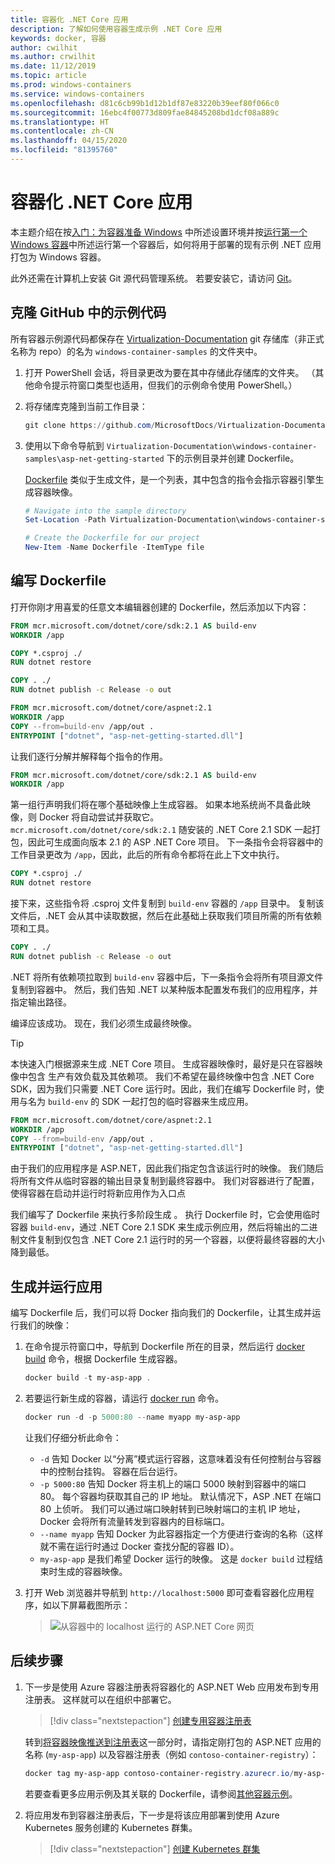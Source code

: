 ```yaml
---
title: 容器化 .NET Core 应用
description: 了解如何使用容器生成示例 .NET Core 应用
keywords: docker, 容器
author: cwilhit
ms.author: crwilhit
ms.date: 11/12/2019
ms.topic: article
ms.prod: windows-containers
ms.service: windows-containers
ms.openlocfilehash: d81c6cb99b1d12b1df87e83220b39eef80f066c0
ms.sourcegitcommit: 16ebc4f00773d809fae84845208bd1dcf08a889c
ms.translationtype: HT
ms.contentlocale: zh-CN
ms.lasthandoff: 04/15/2020
ms.locfileid: "81395760"
---
```

# <a name="containerize-a-net-core-app"></a>容器化 .NET Core 应用

本主题介绍在按[入门：为容器准备 Windows](set-up-environment.md) 中所述设置环境并按[运行第一个 Windows 容器](run-your-first-container.md)中所述运行第一个容器后，如何将用于部署的现有示例 .NET 应用打包为 Windows 容器。

此外还需在计算机上安装 Git 源代码管理系统。 若要安装它，请访问 [Git](https://git-scm.com/download)。

## <a name="clone-the-sample-code-from-github"></a>克隆 GitHub 中的示例代码

所有容器示例源代码都保存在 [Virtualization-Documentation](https://github.com/MicrosoftDocs/Virtualization-Documentation) git 存储库（非正式名称为 repo）的名为 `windows-container-samples` 的文件夹中。

1. 打开 PowerShell 会话，将目录更改为要在其中存储此存储库的文件夹。 （其他命令提示符窗口类型也适用，但我们的示例命令使用 PowerShell。）
2. 将存储库克隆到当前工作目录：

   ```PowerShell
   git clone https://github.com/MicrosoftDocs/Virtualization-Documentation.git
   ```

3. 使用以下命令导航到 `Virtualization-Documentation\windows-container-samples\asp-net-getting-started` 下的示例目录并创建 Dockerfile。

   [Dockerfile](https://docs.docker.com/engine/reference/builder/) 类似于生成文件，是一个列表，其中包含的指令会指示容器引擎生成容器映像。

   ```Powershell
   # Navigate into the sample directory
   Set-Location -Path Virtualization-Documentation\windows-container-samples\asp-net-getting-started

   # Create the Dockerfile for our project
   New-Item -Name Dockerfile -ItemType file
   ```

## <a name="write-the-dockerfile"></a>编写 Dockerfile

打开你刚才用喜爱的任意文本编辑器创建的 Dockerfile，然后添加以下内容：

```Dockerfile
FROM mcr.microsoft.com/dotnet/core/sdk:2.1 AS build-env
WORKDIR /app

COPY *.csproj ./
RUN dotnet restore

COPY . ./
RUN dotnet publish -c Release -o out

FROM mcr.microsoft.com/dotnet/core/aspnet:2.1
WORKDIR /app
COPY --from=build-env /app/out .
ENTRYPOINT ["dotnet", "asp-net-getting-started.dll"]
```

让我们逐行分解并解释每个指令的作用。

```Dockerfile
FROM mcr.microsoft.com/dotnet/core/sdk:2.1 AS build-env
WORKDIR /app
```

第一组行声明我们将在哪个基础映像上生成容器。 如果本地系统尚不具备此映像，则 Docker 将自动尝试并获取它。 `mcr.microsoft.com/dotnet/core/sdk:2.1` 随安装的 .NET Core 2.1 SDK 一起打包，因此可生成面向版本 2.1 的 ASP .NET Core 项目。 下一条指令会将容器中的工作目录更改为 `/app`，因此，此后的所有命令都将在此上下文中执行。

```Dockerfile
COPY *.csproj ./
RUN dotnet restore
```

接下来，这些指令将 .csproj 文件复制到 `build-env` 容器的 `/app` 目录中。 复制该文件后，.NET 会从其中读取数据，然后在此基础上获取我们项目所需的所有依赖项和工具。

```Dockerfile
COPY . ./
RUN dotnet publish -c Release -o out
```

.NET 将所有依赖项拉取到 `build-env` 容器中后，下一条指令会将所有项目源文件复制到容器中。 然后，我们告知 .NET 以某种版本配置发布我们的应用程序，并指定输出路径。

编译应该成功。 现在，我们必须生成最终映像。 

> [!TIP]
> 本快速入门根据源来生成 .NET Core 项目。 生成容器映像时，最好是只在容器映像中包含  生产有效负载及其依赖项。 我们不希望在最终映像中包含 .NET Core SDK，因为我们只需要 .NET Core 运行时。因此，我们在编写 Dockerfile 时，使用与名为 `build-env` 的 SDK 一起打包的临时容器来生成应用。

```Dockerfile
FROM mcr.microsoft.com/dotnet/core/aspnet:2.1
WORKDIR /app
COPY --from=build-env /app/out .
ENTRYPOINT ["dotnet", "asp-net-getting-started.dll"]
```

由于我们的应用程序是 ASP.NET，因此我们指定包含该运行时的映像。 我们随后将所有文件从临时容器的输出目录复制到最终容器中。 我们对容器进行了配置，使得容器在启动并运行时将新应用作为入口点

我们编写了 Dockerfile 来执行多阶段生成  。 执行 Dockerfile 时，它会使用临时容器 `build-env`，通过 .NET Core 2.1 SDK 来生成示例应用，然后将输出的二进制文件复制到仅包含 .NET Core 2.1 运行时的另一个容器，以便将最终容器的大小降到最低。

## <a name="build-and-run-the-app"></a>生成并运行应用

编写 Dockerfile 后，我们可以将 Docker 指向我们的 Dockerfile，让其生成并运行我们的映像：

1. 在命令提示符窗口中，导航到 Dockerfile 所在的目录，然后运行 [docker build](https://docs.docker.com/engine/reference/commandline/build/) 命令，根据 Dockerfile 生成容器。

   ```Powershell
   docker build -t my-asp-app .
   ```

2. 若要运行新生成的容器，请运行 [docker run](https://docs.docker.com/engine/reference/commandline/run/) 命令。

   ```Powershell
   docker run -d -p 5000:80 --name myapp my-asp-app
   ```

   让我们仔细分析此命令：

   * `-d` 告知 Docker 以“分离”模式运行容器，这意味着没有任何控制台与容器中的控制台挂钩。 容器在后台运行。 
   * `-p 5000:80` 告知 Docker 将主机上的端口 5000 映射到容器中的端口 80。 每个容器均获取其自己的 IP 地址。 默认情况下，ASP .NET 在端口 80 上侦听。 我们可以通过端口映射转到已映射端口的主机 IP 地址，Docker 会将所有流量转发到容器内的目标端口。
   * `--name myapp` 告知 Docker 为此容器指定一个方便进行查询的名称（这样就不需在运行时通过 Docker 查找分配的容器 ID）。
   * `my-asp-app` 是我们希望 Docker 运行的映像。 这是 `docker build` 过程结束时生成的容器映像。

3. 打开 Web 浏览器并导航到 `http://localhost:5000` 即可查看容器化应用程序，如以下屏幕截图所示：

   >![从容器中的 localhost 运行的 ASP.NET Core 网页](media/SampleAppScreenshot.png)

## <a name="next-steps"></a>后续步骤

1. 下一步是使用 Azure 容器注册表将容器化的 ASP.NET Web 应用发布到专用注册表。 这样就可以在组织中部署它。

   > [!div class="nextstepaction"]
   > [创建专用容器注册表](https://docs.microsoft.com/azure/container-registry/container-registry-get-started-powershell)

   转到[将容器映像推送到注册表](https://docs.microsoft.com/azure/container-registry/container-registry-get-started-powershell#push-image-to-registry)这一部分时，请指定刚打包的 ASP.NET 应用的名称 (`my-asp-app`) 以及容器注册表（例如 `contoso-container-registry`）：

   ```PowerShell
   docker tag my-asp-app contoso-container-registry.azurecr.io/my-asp-app:v1
   ```

   若要查看更多应用示例及其关联的 Dockerfile，请参阅[其他容器示例](../samples.md)。

2. 将应用发布到容器注册表后，下一步是将该应用部署到使用 Azure Kubernetes 服务创建的 Kubernetes 群集。

   > [!div class="nextstepaction"]
   > [创建 Kubernetes 群集](https://docs.microsoft.com/azure/aks/windows-container-cli)
